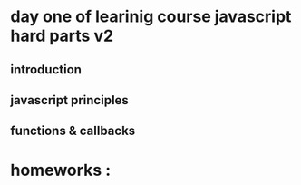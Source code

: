 # day one of learinig course javascript hard parts v2
## introduction




## javascript principles


## functions & callbacks 



# homeworks :

